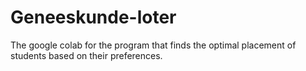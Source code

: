 # Geneeskunde-loter
The google colab for the program that finds the optimal placement of students based on their preferences.

